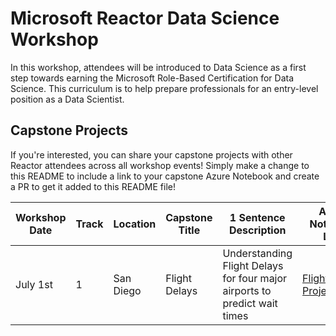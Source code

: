 # Microsoft Reactor Data Science Workshop
In this workshop, attendees will be introduced to Data Science as a first step towards earning the Microsoft Role-Based
Certification for Data Science. This curriculum is to help prepare professionals for an entry-level position as a Data
Scientist.

## Capstone Projects
If you're interested, you can share your capstone projects with other Reactor attendees across all workshop events! Simply make a change to this README to include a link to your capstone Azure Notebook and create a PR to get it added to this README file!

| Workshop Date | Track | Location | Capstone Title | 1 Sentence Description | Azure Notebook Link | Your Name | 
| ------------- | ----- | -------- | -------------- | ---------------------- | ------------------- | --------- | 
| July 1st      |   1   | San Diego | Flight Delays | Understanding Flight Delays for four major airports to predict wait times | [Flight Project.ipynb](https://datascienceworkshop-sguthals.notebooks.azure.com/j/notebooks/FlightProject.ipynb) | Sarah Guthals | 
